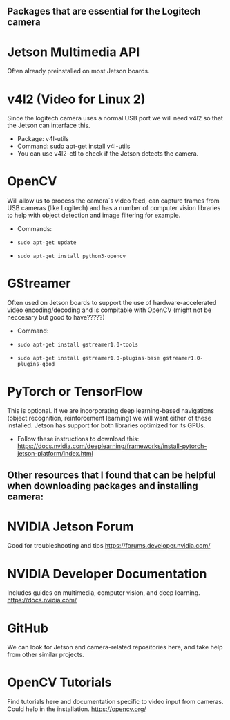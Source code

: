 ## Packages that are essential for the Logitech camera

# Jetson Multimedia API
Often already preinstalled on most Jetson boards.

# v4l2 (Video for Linux 2)
Since the logitech camera uses a normal USB port we will need v4l2 so that the Jetson can interface this.
- Package: v4l-utils
- Command: sudo apt-get install v4l-utils
- You can use v4l2-ctl to check if the Jetson detects the camera.

# OpenCV
Will allow us to process the camera´s video feed, can capture frames from USB cameras (like Logitech) and has a number of computer 
vision libraries to help with object detection and image filtering for example.
- Commands:
-     sudo apt-get update
-     sudo apt-get install python3-opencv

# GStreamer
Often used on Jetson boards to support the use of hardware-accelerated video encoding/decoding and is compitable
with OpenCV (might not be neccesary but good to have?????)
- Command:
-     sudo apt-get install gstreamer1.0-tools
-     sudo apt-get install gstreamer1.0-plugins-base gstreamer1.0-plugins-good

# PyTorch or TensorFlow
This is optional. If we are incorporating deep learning-based navigations (object recognition, reinforcement learning) we
will want either of these installed. Jetson has support for both libraries optimized for its GPUs.
- Follow these instructions to download this: https://docs.nvidia.com/deeplearning/frameworks/install-pytorch-jetson-platform/index.html



## Other resources that I found that can be helpful when downloading packages and installing camera:
# NVIDIA Jetson Forum
Good for troubleshooting and tips
https://forums.developer.nvidia.com/

# NVIDIA Developer Documentation
Includes guides on multimedia, computer vision, and deep learning.
https://docs.nvidia.com/

# GitHub
We can look for Jetson and camera-related repositories here, and take help from other similar projects.

# OpenCV Tutorials
Find tutorials here and documentation specific to video input from cameras. Could help in the installation.
https://opencv.org/
